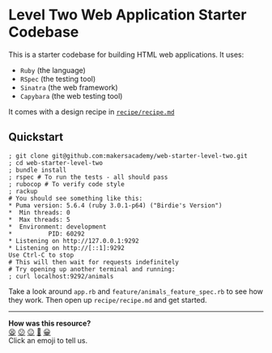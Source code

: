 # Level Two Web Application Starter Codebase

This is a starter codebase for building HTML web applications. It uses:

* `Ruby` (the language)
* `RSpec` (the testing tool)
* `Sinatra` (the web framework)
* `Capybara` (the web testing tool)

It comes with a design recipe in [`recipe/recipe.md`](recipe/recipe.md)

## Quickstart

```shell
; git clone git@github.com:makersacademy/web-starter-level-two.git
; cd web-starter-level-two
; bundle install
; rspec # To run the tests - all should pass
; rubocop # To verify code style
; rackup
# You should see something like this:
* Puma version: 5.6.4 (ruby 3.0.1-p64) ("Birdie's Version")
*  Min threads: 0
*  Max threads: 5
*  Environment: development
*          PID: 60292
* Listening on http://127.0.0.1:9292
* Listening on http://[::1]:9292
Use Ctrl-C to stop
# This will then wait for requests indefinitely
# Try opening up another terminal and running:
; curl localhost:9292/animals
```

Take a look around `app.rb` and `feature/animals_feature_spec.rb` to see how
they work. Then open up `recipe/recipe.md` and get started.


<!-- BEGIN GENERATED SECTION DO NOT EDIT -->

---

**How was this resource?**  
[😫](https://airtable.com/shrUJ3t7KLMqVRFKR?prefill_Repository=makersacademy/web-starter-level-two&prefill_File=README.md&prefill_Sentiment=😫) [😕](https://airtable.com/shrUJ3t7KLMqVRFKR?prefill_Repository=makersacademy/web-starter-level-two&prefill_File=README.md&prefill_Sentiment=😕) [😐](https://airtable.com/shrUJ3t7KLMqVRFKR?prefill_Repository=makersacademy/web-starter-level-two&prefill_File=README.md&prefill_Sentiment=😐) [🙂](https://airtable.com/shrUJ3t7KLMqVRFKR?prefill_Repository=makersacademy/web-starter-level-two&prefill_File=README.md&prefill_Sentiment=🙂) [😀](https://airtable.com/shrUJ3t7KLMqVRFKR?prefill_Repository=makersacademy/web-starter-level-two&prefill_File=README.md&prefill_Sentiment=😀)  
Click an emoji to tell us.

<!-- END GENERATED SECTION DO NOT EDIT -->
